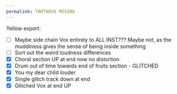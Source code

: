 ```yaml
---
permalink: TARTARUS MIXING
---
```

Yellow export:
- [ ] Maybe side chain Vox entirely to ALL INST??? Maybe not, as the muddiness gives the sense of being inside something
- [ ] Sort out the weird loudness differences 
- [x] Choral section UP at end now no distortion
- [x] Drum out of time towards end of fruits section - GLITCHED
- [x] You my dear child louder
- [x] Single glitch track down at end
- [x] Glitched Vox at end UP